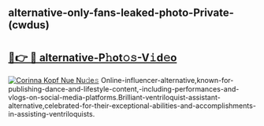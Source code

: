 ## alternative-only-fans​-leaked-photo​-Private-(cwdus)


# <h2><a href="https://mediaupload.pro?title=alternative&ref=git">🔗👉 🔴 alternative-P𝚑ot𝚘𝚜-V𝚒d𝚎o</a></h2>

[![Corinna Kopf Nue Nu𝚍e𝚜](https://i.imgur.com/0qMVB7G.gif)](https://mediaupload.pro?title=alternative&ref=git)
Online-influencer-alternative,known-for-publishing-dance-and-lifestyle-content,-including-performances-and-vlogs-on-social-media-platforms.Brilliant-ventriloquist-assistant-alternative,celebrated-for-their-exceptional-abilities-and-accomplishments-in-assisting-ventriloquists.  